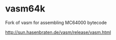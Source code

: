# vasm64k
Fork of vasm for assembling MC64000 bytecode

http://sun.hasenbraten.de/vasm/release/vasm.html
